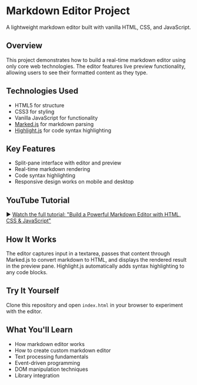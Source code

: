 # Markdown Editor Project

A lightweight markdown editor built with vanilla HTML, CSS, and JavaScript.

## Overview
This project demonstrates how to build a real-time markdown editor using only core web technologies. The editor features live preview functionality, allowing users to see their formatted content as they type.

## Technologies Used
- HTML5 for structure
- CSS3 for styling
- Vanilla JavaScript for functionality
- [Marked.js](https://marked.js.org/) for markdown parsing
- [Highlight.js](https://highlightjs.org/) for code syntax highlighting

## Key Features
- Split-pane interface with editor and preview
- Real-time markdown rendering
- Code syntax highlighting
- Responsive design works on mobile and desktop

## YouTube Tutorial
▶️ [Watch the full tutorial: "Build a Powerful Markdown Editor with HTML, CSS & JavaScript"]([https://youtube.com/watch?v=abc123](https://youtu.be/oVxUFhtwHGU))

## How It Works
The editor captures input in a textarea, passes that content through Marked.js to convert markdown to HTML, and displays the rendered result in the preview pane. Highlight.js automatically adds syntax highlighting to any code blocks.

## Try It Yourself
Clone this repository and open `index.html` in your browser to experiment with the editor.

## What You'll Learn
- How markdown editor works
- How to create custom markdown editor
- Text processing fundamentals
- Event-driven programming
- DOM manipulation techniques
- Library integration

